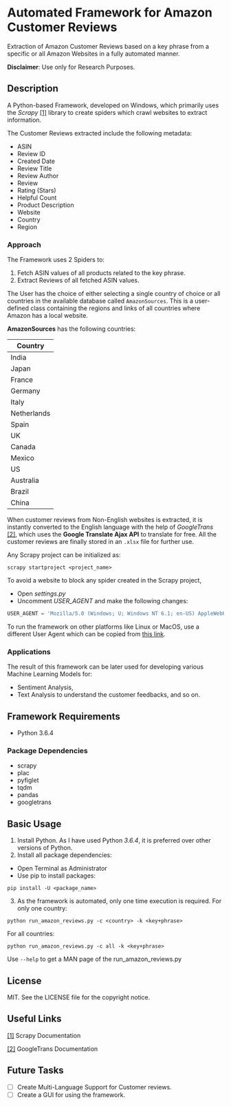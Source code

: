# Automated Framework for Amazon Customer Reviews
Extraction of Amazon Customer Reviews based on a key phrase from a specific or all
Amazon Websites in a fully automated manner.

**Disclaimer**: Use only for Research Purposes.

## Description
A Python-based Framework, developed on Windows, which primarily uses the *Scrapy* [[1]](https://doc.scrapy.org/en/latest/) library to create spiders which crawl websites to extract information.

The Customer Reviews extracted include the following metadata:
* ASIN
* Review ID
* Created Date
* Review Title
* Review Author
* Review
* Rating (Stars)
* Helpful Count
* Product Description
* Website
* Country
* Region

### Approach
The Framework uses 2 Spiders to:

1. Fetch ASIN values of all products related to the key phrase.
2. Extract Reviews of all fetched ASIN values.

The User has the choice of either selecting a single country of choice or all countries
in the available database called `AmazonSources`. This is a user-defined class
containing the regions and links of all countries where Amazon has a local website.

**AmazonSources** has the following countries:

Country|
-------|
India |
Japan |
France |
Germany |
Italy |
Netherlands |
Spain |
UK |
Canada |
Mexico |
US |
Australia |
Brazil |
China |

When customer reviews from Non-English websites is extracted, it is instantly converted to the English language with the help of *GoogleTrans* [[2]](http://py-googletrans.readthedocs.io/en/latest/), which uses the **Google Translate Ajax API** to translate for free.
All the customer reviews are finally stored in an `.xlsx` file for further use.

Any Scrapy project can be initialized as:
```
scrapy startproject <project_name>
```

To avoid a website to block any spider created in the Scrapy project,
* Open *settings.py*
* Uncomment *USER_AGENT* and make the following changes:
```python
USER_AGENT = 'Mozilla/5.0 (Windows; U; Windows NT 6.1; en-US) AppleWebKit/534.10 (KHTML, like Gecko) Chrome/7.0.540.0 Safari/534.10'
```

To run the framework on other platforms like Linux or MacOS, use a different User Agent which can be copied from [this link](https://developers.whatismybrowser.com/useragents/explore/software_name/chrome/).

### Applications
The result of this framework can be later used for developing various Machine Learning Models for:

* Sentiment Analysis,
* Text Analysis to understand the customer feedbacks, and so on.

## Framework Requirements
* Python 3.6.4

### Package Dependencies
* scrapy
* plac
* pyfiglet
* tqdm
* pandas
* googletrans

## Basic Usage
1. Install Python. As I have used Python *3.6.4*, it is preferred over other versions of Python.
2. Install all package dependencies:
  * Open Terminal as Administrator
  * Use pip to install packages:
  ```
  pip install -U <package_name>
  ```
3. As the framework is automated, only one time execution is required. For only one country:
  ```
  python run_amazon_reviews.py -c <country> -k <key+phrase>
  ```
  For all countries:
  ```
  python run_amazon_reviews.py -c all -k <key+phrase>
  ```
  Use `--help` to get a MAN page of the run_amazon_reviews.py

## License
MIT. See the LICENSE file for the copyright notice.

## Useful Links
[[1]](https://doc.scrapy.org/en/latest/) Scrapy Documentation

[[2]](http://py-googletrans.readthedocs.io/en/latest/) GoogleTrans Documentation

## Future Tasks
- [ ] Create Multi-Language Support for Customer reviews.
- [ ] Create a GUI for using the framework.

